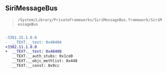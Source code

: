 ## SiriMessageBus

> `/System/Library/PrivateFrameworks/SiriMessageBus.framework/SiriMessageBus`

```diff

-3301.15.1.0.0
-  __TEXT.__text: 0x40404
+3302.11.1.0.0
+  __TEXT.__text: 0x40408
   __TEXT.__auth_stubs: 0x1ce0
   __TEXT.__objc_methlist: 0x448
   __TEXT.__const: 0x9cc

```
